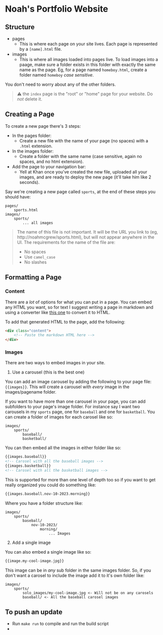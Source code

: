 # Noah's Portfolio Website

## Structure

-   pages
    -   This is where each page on your site lives. Each page is represented by a `[name].html` file.
-   images
    -   This is where all images loaded into pages live. To load images into a paage, make sure a folder exists in this folder with exactly the same name as the page. Eg, for a page named `homeboy.html`, create a folder named `homeboy` _case sensitive_.

You don't need to worry about any of the other folders.

> ⚠️ the `index` page is the "root" or "home" page for your website. Do _not_ delete it.

## Creating a Page

To create a new page there's 3 steps:

-   In the pages folder:
    -   Create a new file with the name of your page (no spaces) with a `.html` extension.
-   In the images folder:
    -   Create a folder with the same name (case sensitive, again no spaces, and no html extension).
-   Add the page to your navigation bar:
    -   Yell at Khan once you've created the new file, uploaded all your images, and are ready to deploy the new page (it'll take him like 2 seconds).

Say we're creating a new page called `sports`, at the end of these steps you should have:

```
pages/
	sports.html
images/
	sports/
		... all images
```

> The name of this file is not important. It will be the URL you link to (eg, http://noahmcgrew/sports.html), but will not appear anywhere in the UI. The requirements for the name of the file are:
>
> -   No spaces
> -   Use `camel_case`
> -   No slashes

## Formatting a Page

### Content

There are a _lot_ of options for what you can put in a page. You can embed any HTML you want, so for text I suggest writing a page in markdown and using a converter like [this one](https://markdowntohtml.com/) to convert it to HTML.

To add that generated HTML to the page, add the following:

```html
<div class="content">
	<!-- Paste the markdown HTML here -->
</div>
```

### Images

There are two ways to embed images in your site.

1. Use a carousel (this is the best one)

You can add an image carousel by adding the following to your page file: `{{images}}`.
This will create a carousel with _every_ image in the images/pagename folder.

If you want to have more than one carousel in your page, you can add subfolders to your page's image folder.
For instance say I want two carousels in my `sports` page, one for `baseball` and one for `basketball`. You can create a folder of images for each carosel like so:

```
images/
	sports/
		baseball/
		basketball/
```

You can then embed all the images in either folder like so:

```html
{{images.baseball}}
<!-- Carosel with all the baseball images -->
{{images.basketball}}
<!-- Carosel with all the basketball images -->
```

This is supported for more than one level of depth too so if you want to get really organized you could do something like:

```html
{{images.baseball.nov-10-2023.morning}}
```

Where you have a folder structure like:

```
images/
	sports/
		baseball/
			nov-10-2023/
				morning/
					... Images
```

2. Add a single image

You can also embed a single image like so:

```html
{{image.my-cool-image.jpg}}
```

This image can be in _any_ sub folder in the same images folder. So, if you don't want a carosel to include the image add it to it's own folder like:

```
images/
	sports/
		solo_images/my-cool-image.jpg <- Will not be on any carosels
		baseball/ <- All the baseball carosel images
```

## To push an update

-   Run `make run` to compile and run the build script
-
